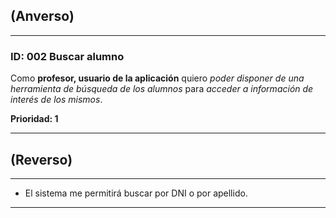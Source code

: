 ## (Anverso)
---

### **ID:** 002 **Buscar alumno**

Como **profesor, usuario de la aplicación** quiero *poder disponer de una herramienta de búsqueda de los alumnos* para *acceder a información de interés de los mismos*.

__Prioridad: 1__

---

## (Reverso)

---

* El sistema me permitirá buscar por DNI o por apellido.

---

